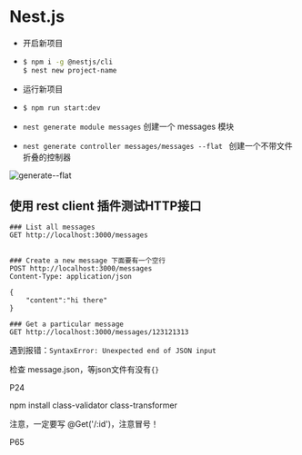 # Nest.js

* 开启新项目

* ```bash
  $ npm i -g @nestjs/cli
  $ nest new project-name
  ```

* 运行新项目

* ```bash
  $ npm run start:dev
  ```

* `nest generate module messages`  创建一个 messages 模块

* `nest generate controller messages/messages --flat ` 创建一个不带文件折叠的控制器

![generate--flat](D:\NEW\Study\markdown\pic\Nestjs\generate--flat.png)

## 使用 rest client 插件测试HTTP接口

``````http
### List all messages
GET http://localhost:3000/messages


### Create a new message 下面要有一个空行
POST http://localhost:3000/messages
Content-Type: application/json

{
    "content":"hi there"
}

### Get a particular message
GET http://localhost:3000/messages/123121313
``````



遇到报错：`SyntaxError: Unexpected end of JSON input`

检查 message.json，等json文件有没有`{}`

P24



npm install class-validator class-transformer



注意，一定要写 @Get('/:id')，注意冒号！



P65